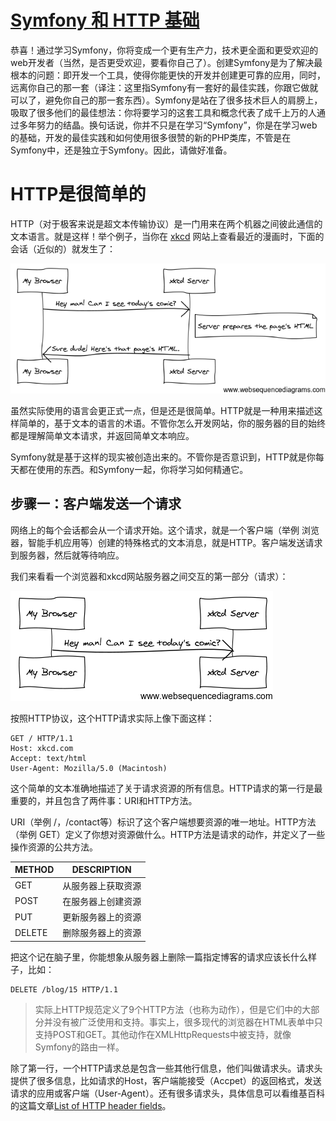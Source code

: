 # [Symfony 和 HTTP 基础](ttp://symfony.com/doc/current/book/http_fundamentals.html)
恭喜！通过学习Symfony，你将变成一个更有生产力，技术更全面和更受欢迎的web开发者（当然，是否更受欢迎，要看你自己了）。创建Symfony是为了解决最根本的问题：即开发一个工具，使得你能更快的开发并创建更可靠的应用，同时，远离你自己的那一套（译注：这里指Symfony有一套好的最佳实践，你跟它做就可以了，避免你自己的那一套东西）。Symfony是站在了很多技术巨人的肩膀上，吸取了很多他们的最佳想法：你将要学习的这套工具和概念代表了成千上万的人通过多年努力的结晶。换句话说，你并不只是在学习“Symfony”，你是在学习web的基础，开发的最佳实践和如何使用很多很赞的新的PHP类库，不管是在Symfony中，还是独立于Symfony。因此，请做好准备。

# HTTP是很简单的
HTTP（对于极客来说是超文本传输协议）是一门用来在两个机器之间彼此通信的文本语言。就是这样！举个例子，当你在 [xkcd](http://xkcd.com/) 网站上查看最近的漫画时，下面的会话（近似的）就发生了：

![http-xkcd.png](http-xkcd.png)

虽然实际使用的语言会更正式一点，但是还是很简单。HTTP就是一种用来描述这样简单的，基于文本的语言的术语。不管你怎么开发网站，你的服务器的目的始终都是理解简单文本请求，并返回简单文本响应。

Symfony就是基于这样的现实被创造出来的。不管你是否意识到，HTTP就是你每天都在使用的东西。和Symfony一起，你将学习如何精通它。

## 步骤一：客户端发送一个请求
网络上的每个会话都会从一个请求开始。这个请求，就是一个客户端（举例 浏览器，智能手机应用等）创建的特殊格式的文本消息，就是HTTP。客户端发送请求到服务器，然后就等待响应。

我们来看看一个浏览器和xkcd网站服务器之间交互的第一部分（请求）：

![http-xkcd-request.png](http-xkcd-request.png)

按照HTTP协议，这个HTTP请求实际上像下面这样：
```
GET / HTTP/1.1
Host: xkcd.com
Accept: text/html
User-Agent: Mozilla/5.0 (Macintosh)
```
这个简单的文本准确地描述了关于请求资源的所有信息。HTTP请求的第一行是最重要的，并且包含了两件事：URI和HTTP方法。

URI（举例 /，/contact等）标识了这个客户端想要资源的唯一地址。HTTP方法（举例 GET）定义了你想对资源做什么。HTTP方法是请求的动作，并定义了一些操作资源的公共方法。

|METHOD|DESCRIPTION|
|---|---|
| GET    | 从服务器上获取资源 |
| POST   | 在服务器上创建资源 |
| PUT    | 更新服务器上的资源 |
| DELETE | 删除服务器上的资源 |

把这个记在脑子里，你能想象从服务器上删除一篇指定博客的请求应该长什么样子，比如：
```
DELETE /blog/15 HTTP/1.1
```
>实际上HTTP规范定义了9个HTTP方法（也称为动作），但是它们中的大部分并没有被广泛使用和支持。事实上，很多现代的浏览器在HTML表单中只支持POST和GET。其他动作在XMLHttpRequests中被支持，就像Symfony的路由一样。

除了第一行，一个HTTP请求总是包含一些其他行信息，他们叫做请求头。请求头提供了很多信息，比如请求的Host，客户端能接受（Accpet）的返回格式，发送请求的应用或客户端（User-Agent）。还有很多请求头，具体信息可以看维基百科的这篇文章[List of HTTP header fields](https://en.wikipedia.org/wiki/List_of_HTTP_header_fields)。
